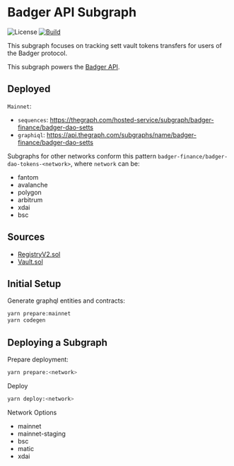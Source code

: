 # Badger API Subgraph

![License](https://img.shields.io/badge/license-MIT-green)
[![Build](https://github.com/axejintao/badger-dao/actions/workflows/build.yml/badge.svg)](https://github.com/axejintao/badger-dao/actions/workflows/build.yml)

This subgraph focuses on tracking sett vault tokens transfers for users of the Badger protocol.

This subgraph powers the [Badger API](https://api.badger.com/docs/).

## Deployed

`Mainnet`:
- `sequences`: https://thegraph.com/hosted-service/subgraph/badger-finance/badger-dao-setts
- `graphiql`: https://api.thegraph.com/subgraphs/name/badger-finance/badger-dao-setts

Subgraphs for other networks conform this pattern `badger-finance/badger-dao-tokens-<network>`,
where `network` can be:
- fantom
- avalanche
- polygon
- arbitrum
- xdai
- bsc

## Sources
- [RegistryV2.sol](https://github.com/Badger-Finance/badger-registry/blob/main/contracts/BadgerRegistry.sol)
- [Vault.sol](https://github.com/Badger-Finance/badger-vaults-1.5/blob/main/contracts/Vault.sol)

## Initial Setup

Generate graphql entities and contracts:

```bash
yarn prepare:mainnet
yarn codegen
```

## Deploying a Subgraph

Prepare deployment:

```sh
yarn prepare:<network>
```

Deploy

```sh
yarn deploy:<network>
```

Network Options

- mainnet
- mainnet-staging
- bsc
- matic
- xdai
